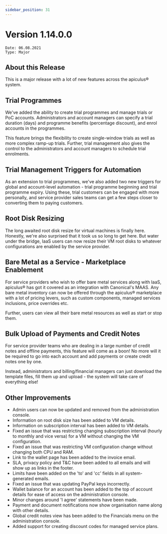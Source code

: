 ```yaml
---
sidebar_position: 31
---
```

# Version 1.14.0.0
```
Date: 06.08.2021
Type: Major
```

## About this Release

This is a major release with a lot of new features across the apiculus® system.

## Trial Programmes

We've added the ability to create trial programmes and manage trials or PoC accounts. Administrators and account managers can specify a trial duration (days) and programme benefits (percentage discount), and enrol accounts in the programmes.

This feature brings the flexibility to create single-window trials as well as more complex ramp-up trials. Further, trial management also gives the control to the administrators and account managers to schedule trial enrolments.

## Trial Management Triggers for Automation

As an extension to trial programmes, we've also added two new triggers for global and account-level automation - trial programme beginning and trial programme expiry. Using these, trial customers can be engaged with more personally, and service provider sales teams can get a few steps closer to converting them to paying customers.

## Root Disk Resizing

The long awaited root disk resize for virtual machines is finally here. Honestly, we're also surprised that it took us so long to get here. But water under the bridge, IaaS users can now resize their VM root disks to whatever configurations are enabled by the service provider.

## Bare Metal as a Service - Marketplace Enablement

For service providers who wish to offer bare metal services along with IaaS, apiculus® has got it covered as an integration with Canonical's MAAS. Any bare metal inventory can now be offered through the apiculus® marketplace with a lot of pricing levers, such as custom components, managed services inclusions, price overrides etc.

Further, users can view all their bare metal resources as well as start or stop them.

## Bulk Upload of Payments and Credit Notes

For service provider teams who are dealing in a large number of credit notes and offline payments, this feature will come as a boon! No more will it be required to go into each account and add payments or create credit notes one by one.

Instead, administrators and billing/financial managers can just download the template files, fill them up and upload - the system will take care of everything else!

## Other Improvements

- Admin users can now be updated and removed from the administration console.
- Information on root disk size has been added to VM details.
- Information on subscription interval has been added to VM details.
- Fixed an issue that was restricting changing subscription interval (hourly to monthly and vice versa) for a VM without changing the VM configuration.
- Fixed an issue that was restricting VM configuration change without changing both CPU and RAM.
- Link to the wallet page has been added to the invoice email.
- SLA, privacy policy and T&C have been added to all emails and will show up as links in the footer.
- Limits have been added on the 'to' and 'cc' fields in all system-generated emails.
- Fixed an issue that was updating PayPal keys incorrectly.
- Wallet balance for an account has been added to the top of account details for ease of access on the administration console.
- Minor changes around 'I agree' statements have been made.
- Payment and document notifications now show organisation name along with other details.
- Global credit notes view has been added to the Financials menu on the administration console.
- Added support for creating discount codes for managed service plans.





